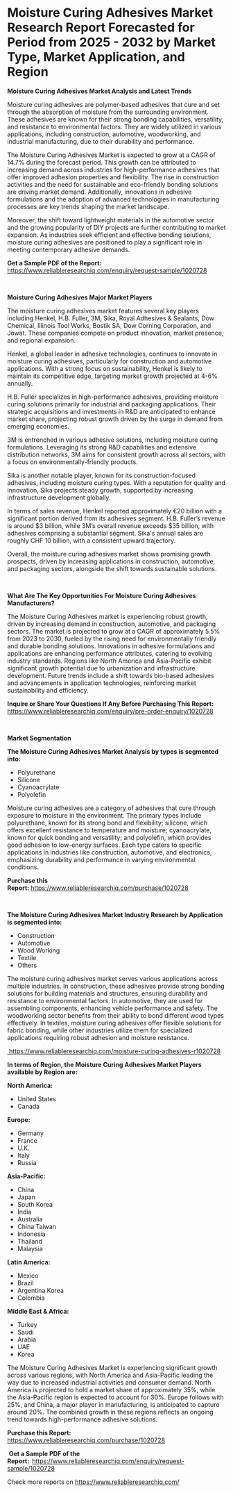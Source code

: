 <p><h1>Moisture Curing Adhesives Market Research Report Forecasted for Period from 2025 -  2032 by Market Type, Market Application, and Region</h1></p><p><strong>Moisture Curing Adhesives Market Analysis and Latest Trends</strong></p>
<p><p>Moisture curing adhesives are polymer-based adhesives that cure and set through the absorption of moisture from the surrounding environment. These adhesives are known for their strong bonding capabilities, versatility, and resistance to environmental factors. They are widely utilized in various applications, including construction, automotive, woodworking, and industrial manufacturing, due to their durability and performance.</p><p>The Moisture Curing Adhesives Market is expected to grow at a CAGR of 14.7% during the forecast period. This growth can be attributed to increasing demand across industries for high-performance adhesives that offer improved adhesion properties and flexibility. The rise in construction activities and the need for sustainable and eco-friendly bonding solutions are driving market demand. Additionally, innovations in adhesive formulations and the adoption of advanced technologies in manufacturing processes are key trends shaping the market landscape.</p><p>Moreover, the shift toward lightweight materials in the automotive sector and the growing popularity of DIY projects are further contributing to market expansion. As industries seek efficient and effective bonding solutions, moisture curing adhesives are positioned to play a significant role in meeting contemporary adhesive demands.</p></p>
<p><strong>Get a Sample PDF of the Report:&nbsp;</strong> <a href="https://www.reliableresearchiq.com/enquiry/request-sample/1020728?utm_campaign=3073&utm_medium=2&utm_source=Github&utm_content=ia&utm_term=02042025&utm_id=moisture-curing-adhesives">https://www.reliableresearchiq.com/enquiry/request-sample/1020728</a></p>
<p>&nbsp;</p>
<p><strong>Moisture Curing Adhesives Major Market Players</strong></p>
<p><p>The moisture curing adhesives market features several key players including Henkel, H.B. Fuller, 3M, Sika, Royal Adhesives & Sealants, Dow Chemical, Illinois Tool Works, Bostik SA, Dow Corning Corporation, and Jowat. These companies compete on product innovation, market presence, and regional expansion.</p><p>Henkel, a global leader in adhesive technologies, continues to innovate in moisture curing adhesives, particularly for construction and automotive applications. With a strong focus on sustainability, Henkel is likely to maintain its competitive edge, targeting market growth projected at 4-6% annually.</p><p>H.B. Fuller specializes in high-performance adhesives, providing moisture curing solutions primarily for industrial and packaging applications. Their strategic acquisitions and investments in R&D are anticipated to enhance market share, projecting robust growth driven by the surge in demand from emerging economies.</p><p>3M is entrenched in various adhesive solutions, including moisture curing formulations. Leveraging its strong R&D capabilities and extensive distribution networks, 3M aims for consistent growth across all sectors, with a focus on environmentally-friendly products.</p><p>Sika is another notable player, known for its construction-focused adhesives, including moisture curing types. With a reputation for quality and innovation, Sika projects steady growth, supported by increasing infrastructure development globally.</p><p>In terms of sales revenue, Henkel reported approximately €20 billion with a significant portion derived from its adhesives segment. H.B. Fuller’s revenue is around $3 billion, while 3M’s overall revenue exceeds $35 billion, with adhesives comprising a substantial segment. Sika's annual sales are roughly CHF 10 billion, with a consistent upward trajectory.</p><p>Overall, the moisture curing adhesives market shows promising growth prospects, driven by increasing applications in construction, automotive, and packaging sectors, alongside the shift towards sustainable solutions.</p></p>
<p>&nbsp;</p>
<p><strong>What Are The Key Opportunities For Moisture Curing Adhesives Manufacturers?</strong></p>
<p><p>The Moisture Curing Adhesives market is experiencing robust growth, driven by increasing demand in construction, automotive, and packaging sectors. The market is projected to grow at a CAGR of approximately 5.5% from 2023 to 2030, fueled by the rising need for environmentally friendly and durable bonding solutions. Innovations in adhesive formulations and applications are enhancing performance attributes, catering to evolving industry standards. Regions like North America and Asia-Pacific exhibit significant growth potential due to urbanization and infrastructure development. Future trends include a shift towards bio-based adhesives and advancements in application technologies, reinforcing market sustainability and efficiency.</p></p>
<p><strong>Inquire or Share Your Questions If Any Before Purchasing This Report:</strong> <a href="https://www.reliableresearchiq.com/enquiry/pre-order-enquiry/1020728?utm_campaign=3073&utm_medium=2&utm_source=Github&utm_content=ia&utm_term=02042025&utm_id=moisture-curing-adhesives">https://www.reliableresearchiq.com/enquiry/pre-order-enquiry/1020728</a></p>
<p>&nbsp;</p>
<p><strong>Market Segmentation</strong></p>
<p><strong>The Moisture Curing Adhesives Market Analysis by types is segmented into:</strong></p>
<p><ul><li>Polyurethane</li><li>Silicone</li><li>Cyanoacrylate</li><li>Polyolefin</li></ul></p>
<p><p>Moisture curing adhesives are a category of adhesives that cure through exposure to moisture in the environment. The primary types include polyurethane, known for its strong bond and flexibility; silicone, which offers excellent resistance to temperature and moisture; cyanoacrylate, known for quick bonding and versatility; and polyolefin, which provides good adhesion to low-energy surfaces. Each type caters to specific applications in industries like construction, automotive, and electronics, emphasizing durability and performance in varying environmental conditions.</p></p>
<p><strong>Purchase this Report:&nbsp;</strong><a href="https://www.reliableresearchiq.com/purchase/1020728?utm_campaign=3073&utm_medium=2&utm_source=Github&utm_content=ia&utm_term=02042025&utm_id=moisture-curing-adhesives">https://www.reliableresearchiq.com/purchase/1020728</a></p>
<p>&nbsp;</p>
<p><strong>The Moisture Curing Adhesives Market Industry Research by Application is segmented into:</strong></p>
<p><ul><li>Construction</li><li>Automotive</li><li>Wood Working</li><li>Textile</li><li>Others</li></ul></p>
<p><p>The moisture curing adhesives market serves various applications across multiple industries. In construction, these adhesives provide strong bonding solutions for building materials and structures, ensuring durability and resistance to environmental factors. In automotive, they are used for assembling components, enhancing vehicle performance and safety. The woodworking sector benefits from their ability to bond different wood types effectively. In textiles, moisture curing adhesives offer flexible solutions for fabric bonding, while other industries utilize them for specialized applications requiring robust adhesion and moisture resistance.</p></p>
<p><a href="https://www.reliableresearchiq.com/moisture-curing-adhesives-r1020728?utm_campaign=3073&utm_medium=2&utm_source=Github&utm_content=ia&utm_term=02042025&utm_id=moisture-curing-adhesives">&nbsp;https://www.reliableresearchiq.com/moisture-curing-adhesives-r1020728</a></p>
<p><strong>In terms of Region, the Moisture Curing Adhesives Market Players available by Region are:</strong></p>
<p>
    <p> <strong> North America: </strong>
        <ul>
            <li>United States</li>
            <li>Canada</li>
        </ul>
        </p> 
    <p> <strong> Europe: </strong>
        <ul>
            <li>Germany</li>
            <li>France</li>
            <li>U.K.</li>
            <li>Italy</li>
            <li>Russia</li>
        </ul>
        </p> 
    <p> <strong> Asia-Pacific: </strong>
        <ul>
            <li>China</li>
            <li>Japan</li>
            <li>South Korea</li>
            <li>India</li>
            <li>Australia</li>
            <li>China Taiwan</li>
            <li>Indonesia</li>
            <li>Thailand</li>
            <li>Malaysia</li>
        </ul>
        </p> 
    <p> <strong> Latin America: </strong>
        <ul>
            <li>Mexico</li>
            <li>Brazil</li>
            <li>Argentina Korea</li>
            <li>Colombia</li>
        </ul>
        </p> 
    <p> <strong> Middle East & Africa: </strong>
        <ul>
            <li>Turkey</li>
            <li>Saudi</li>
            <li>Arabia</li>
            <li>UAE</li>
            <li>Korea</li>
        </ul>
    </p>
    </p>
<p><p>The Moisture Curing Adhesives Market is experiencing significant growth across various regions, with North America and Asia-Pacific leading the way due to increased industrial activities and consumer demand. North America is projected to hold a market share of approximately 35%, while the Asia-Pacific region is expected to account for 30%. Europe follows with 25%, and China, a major player in manufacturing, is anticipated to capture around 20%. The combined growth in these regions reflects an ongoing trend towards high-performance adhesive solutions.</p></p>
<p><strong>Purchase this Report: </strong><a href="https://www.reliableresearchiq.com/purchase/1020728?utm_campaign=3073&utm_medium=2&utm_source=Github&utm_content=ia&utm_term=02042025&utm_id=moisture-curing-adhesives">https://www.reliableresearchiq.com/purchase/1020728</a></p>
<p>&nbsp;<strong>Get a Sample PDF of the Report:&nbsp;&nbsp;</strong><a href="https://www.reliableresearchiq.com/enquiry/request-sample/1020728?utm_campaign=3073&utm_medium=2&utm_source=Github&utm_content=ia&utm_term=02042025&utm_id=moisture-curing-adhesives">https://www.reliableresearchiq.com/enquiry/request-sample/1020728</a></p>
<p><strong></strong></p>
<p>Check more reports on <a href="https://www.reliableresearchiq.com/?utm_campaign=3073&utm_medium=2&utm_source=Github&utm_content=ia&utm_term=02042025&utm_id=moisture-curing-adhesives">https://www.reliableresearchiq.com/</a></p>